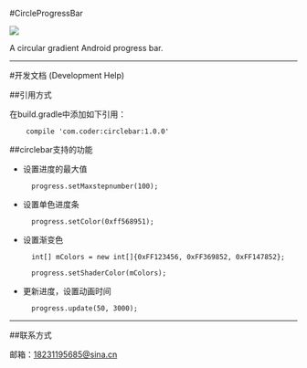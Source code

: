 #CircleProgressBar

![](http://i.imgur.com/3mmtrMc.png)

A circular gradient Android progress bar.


----------

#开发文档 (Development Help)

##引用方式

在build.gradle中添加如下引用：

		compile 'com.coder:circlebar:1.0.0'

##circlebar支持的功能

- 设置进度的最大值

		progress.setMaxstepnumber(100);
- 设置单色进度条

		progress.setColor(0xff568951);

- 设置渐变色

		int[] mColors = new int[]{0xFF123456, 0xFF369852, 0xFF147852};

    	progress.setShaderColor(mColors);

- 更新进度，设置动画时间

		progress.update(50, 3000);


----------

##联系方式

邮箱：18231195685@sina.cn